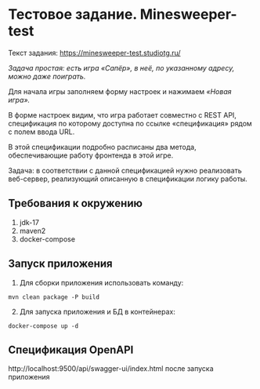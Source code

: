 # Тестовое задание. Minesweeper-test

Текст задания: 
https://minesweeper-test.studiotg.ru/

*Задача простая: есть игра «Сапёр», в неё, по указанному адресу, можно даже поиграть.*

Для начала игры заполняем форму настроек и нажимаем *«Новая игра».*

В форме настроек видим, что игра работает совместно с REST API, спецификация по которому доступна по ссылке «спецификация» рядом с полем ввода URL.

В этой спецификации подробно расписаны два метода, обеспечивающие работу фронтенда в этой игре.

Задача: в соответствии с данной спецификацией нужно реализовать веб-сервер, реализующий описанную в спецификации логику работы.

## Требования к окружению

1. jdk-17
2. maven2
3. docker-compose

## Запуск приложения

1. Для сборки приложения использовать команду:
```
mvn clean package -P build
```

2. Для запуска приложения и БД в контейнерах:
```
docker-compose up -d
```

## Спецификация OpenAPI
http://localhost:9500/api/swagger-ui/index.html после запуска приложения